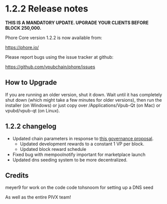 1.2.2 Release notes
====================

**THIS IS A MANDATORY UPDATE. UPGRADE YOUR CLIENTS BEFORE BLOCK 250,000.**

Phore Core version 1.2.2 is now available from:

  https://phore.io/

Please report bugs using the issue tracker at github:

  https://github.com/vpubchain/phore/issues


How to Upgrade
--------------

If you are running an older version, shut it down. Wait until it has completely
shut down (which might take a few minutes for older versions), then run the
installer (on Windows) or just copy over /Applications/Vpub-Qt (on Mac) or
vpubd/vpub-qt (on Linux).


1.2.2 changelog
----------------

- Updated chain parameters in response to [this governance proposal](https://forum.phore.io/t/block-reward-extension/81).
  - Updated development rewards to a constant 1 VP per block.
  - Updated block reward schedule
- Fixed bug with mempoolnotify important for marketplace launch
- Updated dns seeding system to be more decentralized.


Credits
--------

meyer9 for work on the code code
tohsnoom for setting up a DNS seed

As well as the entire PIVX team!